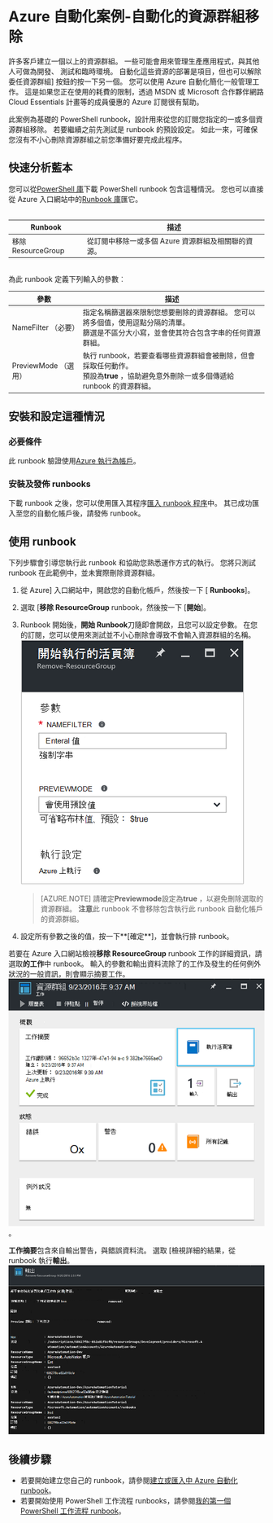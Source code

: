 <properties
    pageTitle="自動化移除資源群組 |Microsoft Azure"
    description="包括您的訂閱中移除所有資源群組 runbooks Azure 自動化案例的 PowerShell 工作流程版本。"
    services="automation"
    documentationCenter=""
    authors="MGoedtel"
    manager="jwhit"
    editor=""
    />
<tags
    ms.service="automation"
    ms.workload="tbd"
    ms.tgt_pltfrm="na"
    ms.devlang="na"
    ms.topic="get-started-article"
    ms.date="09/26/2016"
    ms.author="magoedte"/>

# <a name="azure-automation-scenario---automate-removal-of-resource-groups"></a>Azure 自動化案例-自動化的資源群組移除

許多客戶建立一個以上的資源群組。 一些可能會用來管理生產應用程式，與其他人可做為開發、 測試和臨時環境。 自動化這些資源的部署是項目，但也可以解除委任資源群組] 按鈕的按一下另一個。 您可以使用 Azure 自動化簡化一般管理工作。 這是如果您正在使用的耗費的限制，透過 MSDN 或 Microsoft 合作夥伴網路 Cloud Essentials 計畫等的成員優惠的 Azure 訂閱很有幫助。

此案例為基礎的 PowerShell runbook，設計用來從您的訂閱您指定的一或多個資源群組移除。 若要繼續之前先測試是 runbook 的預設設定。 如此一來，可確保您沒有不小心刪除資源群組之前您準備好要完成此程序。   

## <a name="getting-the-scenario"></a>快速分析藍本

您可以從[PowerShell 庫](https://www.powershellgallery.com/packages/Remove-ResourceGroup/1.0/DisplayScript)下載 PowerShell runbook 包含這種情況。 您也可以直接從 Azure 入口網站中的[Runbook 庫](automation-runbook-gallery.md)匯它。<br><br>

Runbook | 描述|
----------|------------|
移除 ResourceGroup | 從訂閱中移除一或多個 Azure 資源群組及相關聯的資源。  
<br>
為此 runbook 定義下列輸入的參數︰

參數 | 描述|
----------|------------|
NameFilter （必要） | 指定名稱篩選器來限制您想要刪除的資源群組。 您可以將多個值，使用逗點分隔的清單。<br>篩選是不區分大小寫，並會使其符合包含字串的任何資源群組。|
PreviewMode （選用） | 執行 runbook，若要查看哪些資源群組會被刪除，但會採取任何動作。<br>預設為**true** ，協助避免意外刪除一或多個傳遞給 runbook 的資源群組。  

## <a name="install-and-configure-this-scenario"></a>安裝和設定這種情況

### <a name="prerequisites"></a>必要條件

此 runbook 驗證使用[Azure 執行為帳戶](automation-sec-configure-azure-runas-account.md)。    

### <a name="install-and-publish-the-runbooks"></a>安裝及發佈 runbooks

下載 runbook 之後，您可以使用匯入其程序[匯入 runbook 程序](automation-creating-importing-runbook.md#importing-a-runbook-from-a-file-into-Azure-Automation)中。 其已成功匯入至您的自動化帳戶後，請發佈 runbook。


## <a name="using-the-runbook"></a>使用 runbook

下列步驟會引導您執行此 runbook 和協助您熟悉運作方式的執行。 您將只測試 runbook 在此範例中，並未實際刪除資源群組。  

1. 從 Azure] 入口網站中，開啟您的自動化帳戶，然後按一下 [ **Runbooks**]。
2. 選取 [**移除 ResourceGroup** runbook，然後按一下 [**開始**]。
3. Runbook 開始後，**開始 Runbook**刀隨即會開啟，且您可以設定參數。 在您的訂閱，您可以使用來測試並不小心刪除會導致不會輸入資源群組的名稱。<br> ![移除 ResouceGroup 參數](media/automation-scenario-remove-resourcegroup/remove-resourcegroup-input-parameters.png)

    >[AZURE.NOTE] 請確定**Previewmode**設定為**true** ，以避免刪除選取的資源群組。  **注意**此 runbook 不會移除包含執行此 runbook 自動化帳戶的資源群組。  

4. 設定所有參數之後的值，按一下**[確定**]，並會執行排 runbook。  

若要在 Azure 入口網站檢視**移除 ResourceGroup** runbook 工作的詳細資訊，請選取**的工作**中 runbook。 輸入的參數和輸出資料流除了的工作及發生的任何例外狀況的一般資訊，則會顯示摘要工作。<br> ![移除 ResourceGroup runbook 工作狀態](media/automation-scenario-remove-resourcegroup/remove-resourcegroup-runbook-job-status.png)。

**工作摘要**包含來自輸出警告，與錯誤資料流。 選取 [檢視詳細的結果，從 runbook 執行**輸出**。<br> ![移除 ResourceGroup runbook 輸出結果](media/automation-scenario-remove-resourcegroup/remove-resourcegroup-runbook-job-output.png)

## <a name="next-steps"></a>後續步驟

- 若要開始建立您自己的 runbook，請參閱[建立或匯入中 Azure 自動化 runbook](automation-creating-importing-runbook.md)。
- 若要開始使用 PowerShell 工作流程 runbooks，請參閱[我的第一個 PowerShell 工作流程 runbook](automation-first-runbook-textual.md)。
